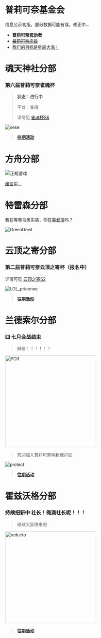 # 普莉可奈基金会
信息公示初版，部分数据可能有误，修正中...

- [**普莉可奈资助者**](wiki/contributions.md)
- [~~普莉可奈宗旨~~](wiki/purpose.md)
- [我们的目标是星辰大海！](wiki/star_sky.md)


#  魂天神社分部

###  第六届普莉可奈雀魂杯

> **状态：进行中**
>
> 平台：雀魂
>
> 详情见 [雀魂杯S6](archive/MajSoulGame/6th.md)



![sese](archive/MajSoulGame/docs/pics/1_new_year.jpg)

> [**往期活动**](archive/MajSoulGame/README.md)



# 方舟分部
![正规游戏](archive/NIKKE/docs/nikke.png)

[建设中...](archive/NIKKE/README.md)

# 特雷森分部

我在等卷马房实装，你在[等爱情](archive/PrettyDerby/README.md)吗？

![GreenDevil](archive/PrettyDerby/docs/GreenDevil.jpg)




#  云顶之寄分部

### 第二届普莉可奈云顶之寄杯（报名中）

详情可见 [云顶之寄S2](archive/TeamFightTactics/S2.md)

![LOL_priconne](archive/TeamFightTactics/docs/LOL_priconne.png)

> [**往期活动**](archive/TeamFightTactics/README.md)




#  兰德索尔分部
### ~~四~~ 七月会战结束

>麻酱！！！！！！

<img src="archive/PCR/docs/202201.png" width ="300" alt="PCR"/>

>欢迎加入普莉可奈萌新保护区

![protect](archive/PCR/docs/protect.png)


> [**往期活动**](archive/PCR/README.md)



# 霍兹沃格分部

### ~~持续招新中~~ 社长！俺滴社长呢！！！

>球球大家快来吧

<img src="archive/HarryPotter/docs/reducto.png" width ="300" alt="reducto"/>

> [**往期活动**](archive/HarryPotter/README.md)
